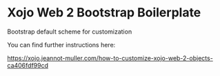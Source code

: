 # Xojo Web 2 Bootstrap Boilerplate
Bootstrap default scheme for customization

You can find further instructions here: 

https://xojo.jeannot-muller.com/how-to-customize-xojo-web-2-objects-ca406fdf99cd
